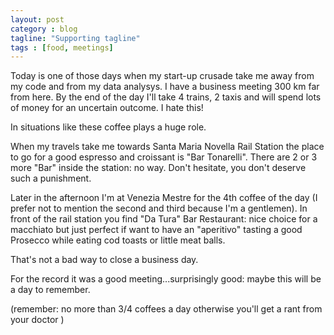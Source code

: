 ```yaml
---
layout: post
category : blog
tagline: "Supporting tagline"
tags : [food, meetings]
---
```


Today is one of those days when my start-up crusade take me away from my code and from my data analysys.
I have a business meeting 300 km far from here. 
By the end of the day I'll take 4 trains, 2 taxis and will spend lots of money for an uncertain outcome. 
I hate this!

In situations like these coffee plays a huge role.

When my travels take me towards Santa Maria Novella Rail Station the place to go for a good espresso and croissant is "Bar Tonarelli".
There are 2 or 3 more "Bar" inside the station: no way. Don't hesitate, you don't deserve such a punishment.

Later in the afternoon I'm at Venezia Mestre for the 4th coffee of the day (I prefer not to mention the second and third because I'm a gentlemen). In front of the rail station you find "Da Tura" Bar Restaurant: nice choice for a macchiato but just perfect if want to have an "aperitivo" tasting a good Prosecco while eating cod toasts or little meat balls.

That's not a bad way to close a business day.

For the record it was a good meeting...surprisingly good: maybe this will be a day to remember.

(remember: no more than 3/4 coffees a day otherwise you'll get a rant from your doctor )